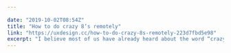 ```yaml
---
 
date: "2019-10-02T08:54Z"
title: "How to do crazy 8’s remotely"
link: "https://uxdesign.cc/how-to-do-crazy-8s-remotely-223d7fbd5e98"
excerpt: "I believe most of us have already heard about the word “crazy 8's”. If you are a designer in the term of software development, you might be familiar with it. Even if you haven’t heard about it, now I’m assuming that you hear it."
---
```

